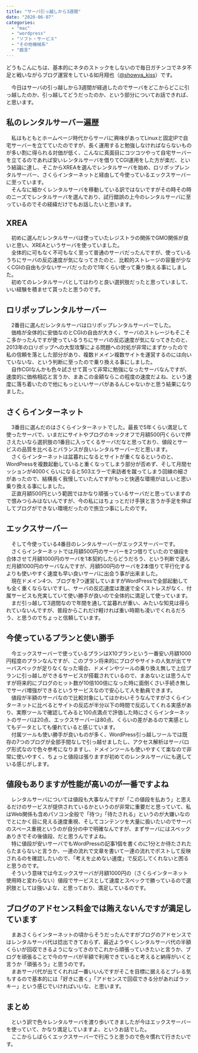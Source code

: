 ```yaml
---
title: "サーバ引っ越しから3週間"
date: "2020-06-07"
categories: 
  - "mac"
  - "wordpress"
  - "ソフト・サービス"
  - "その他機械系"
  - "戯言"
---
```


どうもこんにちは、基本的にネタのストックをしないので毎日ガチンコでネタ不足と戦いながらブログ運営をしている如月翔也（[@showya\_kiss](http://twitter.com/showya_kiss)）です。  
  
　今日はサーバの引っ越しから3週間が経過したのでサーバをどこからどこに引っ越したのか、引っ越してどうだったのか、という部分についてお話できれば、と思います。  

## 私のレンタルサーバー遍歴

　私はもともとホームページ時代からサーバに興味があってLinuxと固定IPで自宅サーバーを立てていたのですが、長く運用すると勉強しなければならないものが多い割に得られる対価が低く、こんなに真面目にコツコツやって自宅サーバーを立てるのであれば安いレンタルサーバを借りてCGI運用をした方が楽だ、という結論に達し、そこからXREAを選んでレンタルサーバを始め、ロリポップレンタルサーバー、さくらインターネットと経由して今使っているエックスサーバーに至っています。  
　そんなに細かくレンタルサーバを移動している訳ではないですがその時その時のニーズでレンタルサーバを選んでおり、試行錯誤の上今のレンタルサーバに至っているのでその経緯だけでもお話したいと思います。  

## XREA

　初めに選んだレンタルサーバは使っていたレジストラの関係でGMO関係が良いと思い、XREAというサーバを使っていました。  
　全体的に可もなく不可もなく至って普通のサーバだったんですが、使っているうちにサーバの反応速度が気になってきたのと、比較的ストレージの容量が少なくCGIの自由も少ないサーバだったので1年くらい使って乗り換える事にしました。  
　初めてのレンタルサーバとしてはわりと良い選択肢だったと思っていまして、いい経験を積ませて貰ったと思うのです。  

## ロリポップレンタルサーバー

　2番目に選んだレンタルサーバはロリポップレンタルサーバーでした。  
　価格が全体的に安価なのとCGIの自由が大きく、サーバのストレージもそこそこ多かったんですが使っているうちにサーバの反応速度が気になってきたのと、2013年のロリポップへの大型攻撃による問題への対処が非常にまずかったので私の信頼を落とした部分があり、複数ドメイン複数サイトを運営するのには向いていないな、という判断に至ったので乗り換える事にしました。  
　自作CGIなんかも色々試させて貰って非常に勉強になったサーバなんですが、速度的に価格相応と言うか、まあこの金額ならこの程度の速度だよね、という速度に落ち着いたので他にもっといいサーバがあるんじゃないかと思う結果になりました。  

## さくらインターネット

　3番目に選んだのはさくらインターネットでした。最長で5年くらい満足して使ったサーバで、いまだにサイトやブログのキックオフで月額500円くらいで押さえたいなら選択肢の1番目に入ってくるサーバだなと思っており、値段とサービスの品質を比べるとバランスが良いレンタルサーバーだと思います。  
　さくらインターネットは盆暮れになるとサイトが重くなるというのと、WordPressを複数起動していると重くなってしまう部分が否めず、そして月間セッションが4000くらいになると503エラーで来訪者を蹴ってしまう回線の細さがあったので、結構長く我慢していたんですがもっと快適な環境がほしいと思い乗り換える事にしました。  
　正直月額500円という範囲ではかなり頑張っているサーバだと思っていますので恨みつらみはないんですが、今の私にはちょっとだけ手狭と言うか手足を伸ばしてブログができない環境だったので旅立つ事にしたのです。  

## エックスサーバー

　そして今使っている4番目のレンタルサーバーがエックスサーバーです。  
　さくらインターネットでは月額500円のサーバーを2つ借りていたので値段を合体させて月額1000円のサーバを1本契約したらどうだろう、という判断で選んだ月額1000円のサーバなんですが、月額500円のサーバを2本借りて平行化するよりも使いやすく速度も早い良いサーバに出会う事が出来ました。  
　現在ドメイン4つ、ブログを7つ運営していますがWordPressで全部起動しても全く重くならないですし、サーバの反応速度は激速で全くストレスがなく、付属サービスも充実していて使い勝手が良いので全体的に満足して使っています。  
　まだ引っ越して3週間なので年間を通して盆暮れが重い、みたいな知見は得られていないんですが、普段からこれだけ軽ければ重い時期も凌いでくれるだろう、と思うのでちょっと信頼しています。  

## 今使っているプランと使い勝手

　今エックスサーバーで使っているプランはX10プランという一番安い月額1000円程度のプランなんですが、このプラン将来的にブログやサイトの人気が出てサーバスペックが足りなくなった場合、ドメインやツールの乗り換え無しで上位プランに引っ越しができるサービスが搭載されているので、まあないとは思うんですが将来的にブログのヒット数が10倍100倍になった時に面倒くさい手続き無しでサーバ増強ができるというサービスなので安心して人を動員できます。  
　値段が半額のサーバなので比較対象にしてはかわいそうなんですがさくらインターネットに比べるとサイトの反応が半分以下の時間で反応してくれる実感があり、実際ツールで確認してみると100点満点で評価した時にさくらインターネットのサーバは20点、エックスサーバーは80点、くらいの差があるので実感としてもデータとしても優れていると感じています。  
　付属ツールも使い勝手が良いものが多く、WordPress引っ越しツールでは既存の7つのブログが全部手間なしで引っ越せましたし、アクセス解析はサーバログ形式なので色々参考になりますし、ドメインツールも使いやすくて楽なので非常に使いやすく、ちょっと値段は張りますが初めてのレンタルサーバにも適している感じがします。  

## 値段もありますが性能が高いのが一番ですよね

　レンタルサーバについては値段も大事なんですが「この値段を払おう」と思えるだけのサービスが提供されているかというのが非常に重要だと思っていて、私はWeb関係も含めパソコン全般で「待つ」「待たされる」というのが大嫌いなのでとにかく目に見える速度重視、そしてコンテンツを大量に扱いたいのでサーバのスペース重視というのが自分の中で明確なんですが、まずサーバにはスペックありきでその後値段、だと思うんですよね。  
　特に値段が安いサーバでもWordPressの記事1個を書くのに1分とか待たされたらたまらないと言うか、一連の流れで文章を書いて一連の流れでポストして反映されるのを確認したいので、「考えを止めない速度」で反応してくれないと困ると思うのです。  
　そういう意味では今エックスサーバが月額1000円の（さくらインターネット使用時と変わらない）値段でサービスとして速度とスペックで勝っているので選択肢としては強いよな、と思っており、満足しているのです。  

## ブログのアドセンス料金では賄えないんですが満足しています

　まあさくらインターネットの頃からそうだったんですがブログのアドセンスではレンタルサーバ代は捻出できておらず、最近ようやくレンタルサーバ代の半額くらいが回収できるようになってきのでこれから頑張っていきたいと言うか、ブログを頑張ることで今のサーバが半額で利用できていると考えると納得がいくと言うか「頑張ろう」と思うのです。  
　まあサーバ代が出てくれれば一番いいんですがそこを目標に据えるとブレる気もするので基本的には「好きに書く」「アドセンスで回収できる分があればラッキー」という感じでいければいいな、と思います。  

## まとめ

　という訳で色々レンタルサーバを渡り歩いてきましたが今はエックスサーバーを使っていて、かなり満足していますよ、というお話でした。  
　ここからしばらくエックスサーバーで行こうと思うので色々慣れて行きたいです。
